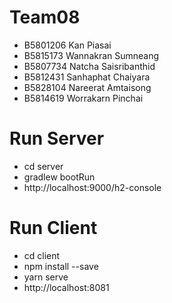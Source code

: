 # Team08

* B5801206 Kan Piasai
* B5815173 Wannakran Sumneang
* B5807734 Natcha Saisribanthid
* B5812431 Sanhaphat Chaiyara
*  B5828104 Nareerat Amtaisong
* B5814619 Worrakarn Pinchai

# Run Server
* cd server
* gradlew bootRun
* http://localhost:9000/h2-console

# Run Client
* cd client
* npm install --save
* yarn serve
* http://localhost:8081